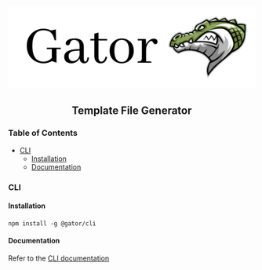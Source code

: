 <p align="center">
<img src="https://raw.githubusercontent.com/gator-org/gator/main/static/banner-light.png" width="800">
<p>

<h2 align="center">Template File Generator</h2>

### Table of Contents <!-- omit in toc -->

- [CLI](#cli)
  - [Installation](#installation)
  - [Documentation](#documentation)

### CLI

#### Installation

```shell
npm install -g @gator/cli
```

#### Documentation

Refer to the [CLI documentation](https://github.com/gator-org/gator/tree/main/cli#readme)
